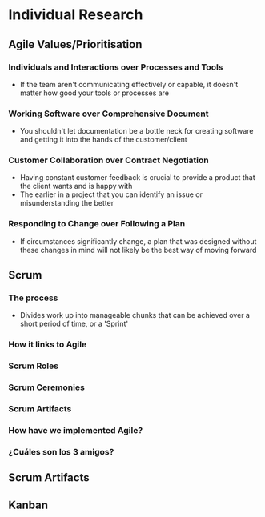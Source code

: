 # Individual Research

## Agile Values/Prioritisation
### Individuals and Interactions over Processes and Tools
- If the team aren't communicating effectively or capable, it doesn't matter 
how good your tools or processes are 
### Working Software over Comprehensive Document
- You shouldn't let documentation be a bottle neck for creating software
and getting it into the hands of the customer/client
### Customer Collaboration over Contract Negotiation
- Having constant customer feedback is crucial to provide a product that the 
client wants and is happy with
- The earlier in a project that you can identify an issue or misunderstanding 
the better
### Responding to Change over Following a Plan 
- If circumstances significantly change, a plan that was designed without 
these changes in mind will not likely be the best way of moving forward
## Scrum
### The process
- Divides work up into manageable chunks that can be achieved over a short 
period of time, or a 'Sprint'
### How it links to Agile

### Scrum Roles

### Scrum Ceremonies

### Scrum Artifacts

### How have we implemented Agile?

### ¿Cuáles son los 3 amigos?

## Scrum Artifacts

## Kanban
